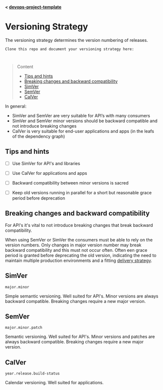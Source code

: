 **< [devops-project-template](../README.md)**

# Versioning Strategy

The versioning strategy determines the version numbering of releases.

```
Clone this repo and document your versioning strategy here:



```
> Content
> - [Tips and hints](#tips-and-hints)
> - [Breaking changes and backward compatibility](#breaking-changes-and-backward-compatibility)
> - [SimVer](#simver)
> - [SemVer](#semver)
> - [CalVer](#calver)

In general:
- SimVer and SemVer are very suitable for API’s with many consumers
- SimVer and SemVer minor versions should be backward compatible and not introduce breaking changes
- CalVer is very suitable for end-user applications and apps (in the leafs of the dependency graph)

## Tips and hints

- [ ] Use SimVer for API's and libraries


- [ ] Use CalVer for applications and apps


- [ ] Backward compatibility between minor versions is sacred


- [ ] Keep old versions running in parallel for a short but reasonable grace period before deprecation


## Breaking changes and backward compatibility

For API's it's vital to not introduce breaking changes that break backward compatibility.

When using SemVer or SimVer the consumers must be able to rely on the version numbers. 
Only changes in major version number may break backward compatibility and this must not occur often. 
Often een grace period is granted before deprecating the old version, 
indicating the need to maintain multiple production environments and a fitting [delivery strategy](delivery-strategy.md).

## SimVer

```major.minor```

Simple semantic versioning. Well suited for API's. Minor versions are always backward compatible.
Breaking changes require a new major version.

## SemVer

```major.minor.patch```

Semantic versioning. Well suited for API's. Minor versions and patches are always backward compatible.
Breaking changes require a new major version.

## CalVer

```year.release.build-status```

Calendar versioning. Well suited for applications. 
